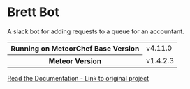 # Brett Bot
A slack bot for adding requests to a queue for an accountant.

<table>
  <tbody>
    <tr>
      <th>Running on MeteorChef Base Version</th>
      <td>v4.11.0</td>
    </tr>
    <tr>
      <th>Meteor Version</th>
      <td>v1.4.2.3</td>
    </tr>
  </tbody>
</table>

[Read the Documentation - Link to original project](http://themeteorchef.com/base)
